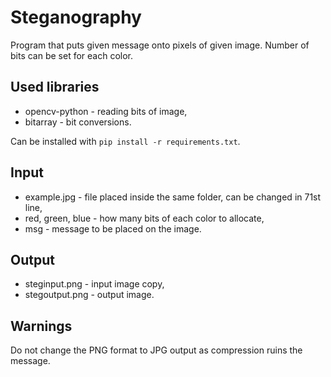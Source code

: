 # Steganography
Program that puts given message onto pixels of given image. Number of bits can be set for each color.

## Used libraries
* opencv-python - reading bits of image,
* bitarray - bit conversions.

Can be installed with ```pip install -r requirements.txt```.

## Input
* example.jpg - file placed inside the same folder, can be changed in 71st line,
* red, green, blue - how many bits of each color to allocate,
* msg - message to be placed on the image.

## Output
* steginput.png - input image copy,
* stegoutput.png - output image.

## Warnings
Do not change the PNG format to JPG output as compression ruins the message.
